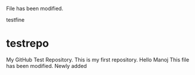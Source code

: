 File has been modified.

testfine
# testrepo

My GitHub Test Repository.
This is my first repository.
Hello Manoj
This file has been modified.
Newly added
